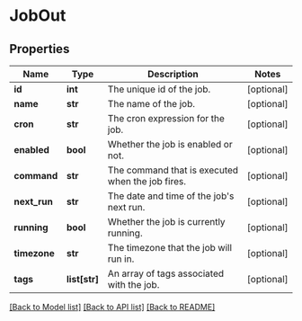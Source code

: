 # JobOut

## Properties
Name | Type | Description | Notes
------------ | ------------- | ------------- | -------------
**id** | **int** | The unique id of the job. | [optional] 
**name** | **str** | The name of the job. | [optional] 
**cron** | **str** | The cron expression for the job. | [optional] 
**enabled** | **bool** | Whether the job is enabled or not. | [optional] 
**command** | **str** | The command that is executed when the job fires. | [optional] 
**next_run** | **str** | The date and time of the job&#x27;s next run. | [optional] 
**running** | **bool** | Whether the job is currently running. | [optional] 
**timezone** | **str** | The timezone that the job will run in. | [optional] 
**tags** | **list[str]** | An array of tags associated with the job. | [optional] 

[[Back to Model list]](../README.md#documentation-for-models) [[Back to API list]](../README.md#documentation-for-api-endpoints) [[Back to README]](../README.md)

